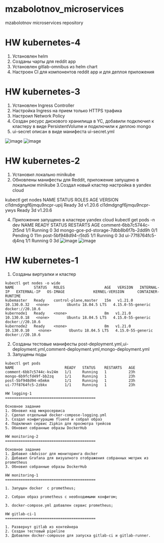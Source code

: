# mzabolotnov_microservices
mzabolotnov microservices repository

HW kubernetes-4
=========================================

1. Установлен helm
2. Созданы чарты для reddit app
3. Установлен gitlab-omnibus из helm chart
4. Настроен CI для компонентов reddit app и для деплоя приложения

HW kubernetes-3
=========================================

1. Установлен Ingress Controller
2. Настройка Ingress на прием только HTTPS трафика
3. Настроил Network Policy
4. Создан ресурс дискового хранилища в YC, добавили подключил к кластеру в виде PersistentVolume и подключили к деплою mongo
5. ui-secret описан в виде манифеста ui-secret.yml

![image](https://user-images.githubusercontent.com/80415069/125756032-f8b2bba4-6900-413e-a078-9a24fc0f3603.png)
![image](https://user-images.githubusercontent.com/80415069/125756276-f1c2445e-ceea-459b-8cac-8f49e18783cd.png)


HW kubernetes-2
=========================================
1. Установил локально minikube
2. Обновлены манифесты для Reddit, приложение запущено в локальном minikube
3.Создал новый кластер настройка в yandex cloud

kubectl get nodes
NAME                        STATUS   ROLES    AGE   VERSION
cl1dmdgngf6jmqu9ncpr-upij   Ready    <none>   3d    v1.20.6
cl1dmdgngf6jmqu9ncpr-ywys   Ready    <none>   3d    v1.20.6

4. Приложение запущено в кластере yandex cloud
kubectl get pods -n dev
NAME                                    READY   STATUS    RESTARTS   AGE
comment-6bb7c5744c-2t5nd                1/1     Running   0          3d
mongo-gce-pd-storage-7dbb8b6f7b-2dd9h   0/1     Pending   0          11m
post-5bf948d94-r5td5                    1/1     Running   0          3d
ui-77f8764fc5-dj4nq                     1/1     Running   0          3d
![image](https://user-images.githubusercontent.com/80415069/125755178-8d933dae-fe3b-48e1-9023-42d476573419.png)
![image](https://user-images.githubusercontent.com/80415069/125755329-12e15893-24fb-4d57-81ed-e7de2f9fcc98.png)

HW kubernetes-1
=========================================
1. Созданы виртуалки и кластер 
```
kubectl get nodes -o wide
NAME         STATUS   ROLES                  AGE   VERSION   INTERNAL-IP   EXTERNAL-IP   OS-IMAGE             KERNEL-VERSION      CONTAINER-RUNTIME
kubemaster   Ready    control-plane,master   15m   v1.21.0   10.130.0.32   <none>        Ubuntu 18.04.5 LTS   4.15.0-55-generic   docker://20.10.6
kubernode1   Ready    <none>                 8m   v1.21.0   10.130.0.18   <none>        Ubuntu 18.04.5 LTS   4.15.0-55-generic   docker://20.10.6
kubernode2   Ready    <none>                 8m   v1.21.0   10.130.0.10    <none>        Ubuntu 18.04.5 LTS   4.15.0-55-generic   docker://20.10.6
```
2. Созданы тестовые манифесты post-deployment.yml,ui-deployment.yml,comment-deployment.yml,mongo-deployment.yml
3. Запущены поды
```
kubectl get pods
NAME                       READY   STATUS    RESTARTS   AGE
comment-6bb7c5744c-kv24m   1/1     Running   1          23h
mongo-6b9fcfd49f-bb2zq     1/1     Running   1          23h
post-5bf948d94-m5mkm       1/1     Running   1          23h
ui-77f8764fc5-2zbkx        1/1     Running   1          23h

HW logging-1
=========================================

Основное задание
1. Обновил код микросервиса
2. Сделал отдельный docker-compose-logging.yml
3. Создал конфигурацию fluend и собрал образ
4. Подключил сервис Zipkin для просмотра трейсов
5. Обновил собранные образы DockerHub

HW monitoring-2
=========================================

Основное задание
1. Добавил cAdvisor для мониторинга docker
2. Добавил Grafana для визуалного отображения собранных метрик из prometheus
3. Обновил собранные образы DockerHub

HW monitoring-1
=========================================

1. Запущен docker  с prometheus;

2. Собран образ prometheus с необходимыми конфигом;

3. docker-compose.yml добавлен сервис prometheus;

HW gitlab-ci-1
=========================================

1. Развернут gitlab из контейнера
2. Создан тестовый pipeline
3. Добавлен docker-compouse для запуска gitlab-ci и gitlab-runner.
